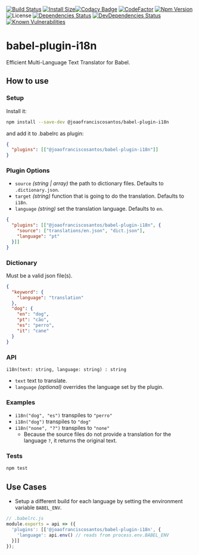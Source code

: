 [![Build Status](https://travis-ci.org/joaofranciscosantos/babel-plugin-i18n.svg?branch=master)](https://travis-ci.org/joaofranciscosantos/babel-plugin-i18n)
[![Install Size](https://packagephobia.now.sh/badge?p=@joaofranciscosantos/babel-plugin-i18n)](https://packagephobia.now.sh/result?p=@joaofranciscosantos/babel-plugin-i18n)[![Codacy Badge](https://api.codacy.com/project/badge/Grade/fbf774077a5545989adc6860033299eb)](https://app.codacy.com/app/joao.francis.santos/babel-plugin-i18n?utm_source=github.com&utm_medium=referral&utm_content=joaofranciscosantos/babel-plugin-i18n&utm_campaign=Badge_Grade_Settings)
[![CodeFactor](https://www.codefactor.io/repository/github/joaofranciscosantos/babel-plugin-i18n/badge)](https://www.codefactor.io/repository/github/joaofranciscosantos/babel-plugin-i18n)
[![Npm Version](https://badge.fury.io/js/%40joaofranciscosantos%2Fbabel-plugin-i18n.svg)](https://badge.fury.io/js/%40joaofranciscosantos%2Fbabel-plugin-i18n)
![License](https://img.shields.io/github/license/joaofranciscosantos/babel-plugin-i18n.svg)
[![Dependencies Status](https://david-dm.org/joaofranciscosantos/babel-plugin-i18n/status.svg)](https://david-dm.org/joaofranciscosantos/babel-plugin-i18n)
[![DevDependencies Status](https://david-dm.org/joaofranciscosantos/babel-plugin-i18n/dev-status.svg)](https://david-dm.org/joaofranciscosantos/babel-plugin-i18n?type=dev)
[![Known Vulnerabilities](https://snyk.io/test/github/joaofranciscosantos/babel-plugin-i18n/badge.svg?targetFile=package.json)](https://snyk.io/test/github/joaofranciscosantos/babel-plugin-i18n?targetFile=package.json)

# babel-plugin-i18n
Efficient Multi-Language Text Translator for Babel.

## How to use
### Setup
Install it:
```bash
npm install --save-dev @joaofranciscosantos/babel-plugin-i18n
```
and add it to .babelrc as plugin:
```json
{
  "plugins": [["@joaofranciscosantos/babel-plugin-i18n"]]
}
```

### Plugin Options
- `source` *(string | array)* the path to dictionary files. Defaults to `.dictionary.json`.
- `target` *(string)* function that is going to do the translation. Defaults to `i18n`. 
- `language` *(string)* set the translation language. Defaults to `en`.
```json
{
  "plugins": [["@joaofranciscosantos/babel-plugin-i18n", {
    "source": ["translations/en.json", "dict.json"],
    "language": "pt"
  }]]
}
```

### Dictionary
Must be a valid json file(s).
```json
{
  "keyword": {
    "language": "translation"
  },
  "dog": {
    "en": "dog",
    "pt": "cão",
    "es": "perro",
    "it": "cane"
  }
}
```

### API
```
i18n(text: string, language: string) : string
```
- `text` text to translate.
- `language` *(optional)* overrides the language set by the plugin.

### Examples
- `i18n("dog", "es")` transpiles to `"perro"`
- `i18n("dog")` transpiles to `"dog"`
- `i18n("none", "?")` transpiles to `"none"`
  - Because the source files do not provide a translation for the language `?`, it returns the original text.
  
### Tests
```bash
npm test
```

## Use Cases
* Setup a different build for each language by setting the environment variable `BABEL_ENV`.
```js
// .babelrc.js
module.exports = api => ({
  'plugins': [['@joaofranciscosantos/babel-plugin-i18n', {
    'language': api.env() // reads from process.env.BABEL_ENV
  }]]
});
```
